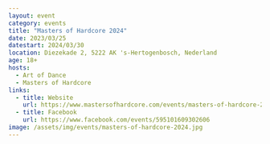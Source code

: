 ```yaml
---
layout: event
category: events
title: "Masters of Hardcore 2024"
date: 2023/03/25
datestart: 2024/03/30
location: Diezekade 2, 5222 AK 's-Hertogenbosch, Nederland
age: 18+
hosts:
  - Art of Dance
  - Masters of Hardcore
links:
  - title: Website
    url: https://www.mastersofhardcore.com/events/masters-of-hardcore-2024/
  - title: Facebook
    url: https://www.facebook.com/events/595101609302606
image: /assets/img/events/masters-of-hardcore-2024.jpg
---
```

